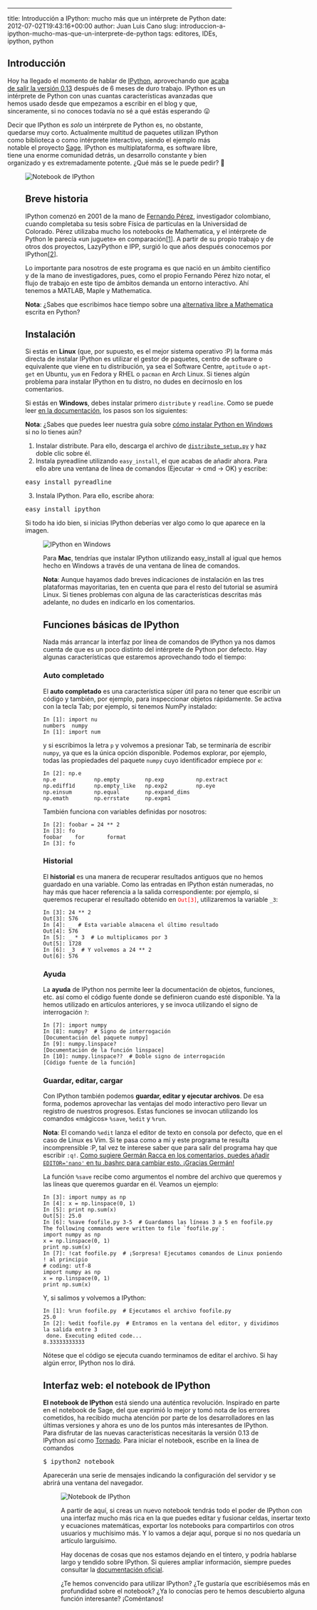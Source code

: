 ---
title: Introducción a IPython: mucho más que un intérprete de Python
date: 2012-07-02T19:43:16+00:00
author: Juan Luis Cano
slug: introduccion-a-ipython-mucho-mas-que-un-interprete-de-python
tags: editores, IDEs, ipython, python

## Introducción

Hoy ha llegado el momento de hablar de [IPython](http://ipython.org/ "IPython"), aprovechando que [acaba de salir la versión 0.13](http://ipython.org/ipython-doc/rel-0.13/whatsnew/version0.13.html) después de 6 meses de duro trabajo. IPython es un intérprete de Python con unas cuantas características avanzadas que hemos usado desde que empezamos a escribir en el blog y que, sinceramente, si no conoces todavía no sé a qué estás esperando 😛

Decir que IPython es _solo_ un intérprete de Python es, no obstante, quedarse muy corto. Actualmente multitud de paquetes utilizan IPython como biblioteca o como intérprete interactivo, siendo el ejemplo más notable el proyecto [Sage](http://pybonacci.org/2012/05/06/sage-software-matematico-libre-como-alternativa/ "Sage: software matemático libre como alternativa"). IPython es multiplataforma, es software libre, tiene una enorme comunidad detrás, un desarrollo constante y bien organizado y es extremadamente potente. ¿Qué más se le puede pedir? 🙂<figure id="attachment_681" style="width: 560px" class="wp-caption aligncenter">

![Notebook de IPython](http://pybonacci.org/images/2012/07/ipy_013_notebook_spectrogram.png)

## Breve historia

IPython comenzó en 2001 de la mano de [Fernando Pérez](http://fperez.org/personal.html), investigador colombiano, cuando completaba su tesis sobre Física de partículas en la Universidad de Colorado. Pérez utilizaba mucho los notebooks de Mathematica, y el intérprete de Python le parecía «un juguete» en comparación[[1](http://blog.fperez.org/2012/01/ipython-notebook-historical.html)]. A partir de su propio trabajo y de otros dos proyectos, LazyPython e IPP, surgió lo que años después conocemos por IPython[[2](http://ipython.org/ipython-doc/dev/about/history.html)].

Lo importante para nosotros de este programa es que nació en un ámbito científico y de la mano de investigadores, pues, como el propio Fernando Pérez hizo notar, el flujo de trabajo en este tipo de ámbitos demanda un entorno interactivo. Ahí tenemos a MATLAB, Maple y Mathematica.

<!--more-->

**Nota**: ¿Sabes que escribimos hace tiempo sobre una [alternativa libre a Mathematica](http://pybonacci.org/2012/04/02/presentando-mathics-una-alternativa-libre-y-ligera-a-mathematica/ "Presentando Mathics: una alternativa libre y ligera a Mathematica") escrita en Python?

## Instalación

Si estás en **Linux** (que, por supuesto, es el mejor sistema operativo :P) la forma más directa de instalar IPython es utilizar el gestor de paquetes, centro de software o equivalente que viene en tu distribución, ya sea el Software Centre, `aptitude` o `apt-get` en Ubuntu, `yum` en Fedora y RHEL o `pacman` en Arch Linux. Si tienes algún problema para instalar IPython en tu distro, no dudes en decírnoslo en los comentarios.

Si estás en **Windows**, debes instalar primero `distribute` y `readline`. Como se puede leer [en la documentación](http://ipython.org/ipython-doc/stable/install/install.html#windows), los pasos son los siguientes:

**Nota**: ¿Sabes que puedes leer nuestra guía sobre [cómo instalar Python en Windows](http://pybonacci.org/2012/06/27/python-en-windows-hola-mundo-en-7-minutos/ "Python en Windows: «¡Hola mundo!» en 7 minutos") si no lo tienes aún?

  1. Instalar distribute. Para ello, descarga el archivo de [`distribute_setup.py`](http://python-distribute.org/distribute_setup.py) y haz doble clic sobre él.
  2. Instala pyreadline utilizando `easy_install`, el que acabas de añadir ahora. Para ello abre una ventana de línea de comandos (Ejecutar -> cmd -> OK) y escribe:

<pre>easy_install pyreadline</pre>

<ol start="3">
  <li>
    Instala IPython. Para ello, escribe ahora:
  </li>
</ol>

<pre>easy_install ipython</pre>

Si todo ha ido bien, si inicias IPython deberías ver algo como lo que aparece en la imagen.<figure id="attachment_695" style="width: 538px" class="wp-caption aligncenter">

![IPython en Windows](http://pybonacci.org/images/2012/07/ipython_windows.png)

Para **Mac**, tendrías que instalar IPython utilizando easy_install al igual que hemos hecho en Windows a través de una ventana de línea de comandos.

**Nota**: Aunque hayamos dado breves indicaciones de instalación en las tres plataformas mayoritarias, ten en cuenta que para el resto del tutorial se asumirá Linux. Si tienes problemas con alguna de las características descritas más adelante, no dudes en indicarlo en los comentarios.

## Funciones básicas de IPython

Nada más arrancar la interfaz por línea de comandos de IPython ya nos damos cuenta de que es un poco distinto del intérprete de Python por defecto. Hay algunas características que estaremos aprovechando todo el tiempo:

### Auto completado

El **auto completado** es una característica súper útil para no tener que escribir un código y también, por ejemplo, para inspeccionar objetos rápidamente. Se activa con la tecla Tab; por ejemplo, si tenemos NumPy instalado:

<pre><code class="language-python">In [1]: import nu
numbers  numpy
In [1]: import num</code></pre>

y si escribimos la letra `p` y volvemos a presionar Tab, se terminaría de escribir `numpy`, ya que es la única opción disponible. Podemos explorar, por ejemplo, todas las propiedades del paquete `numpy` cuyo identificador empiece por `e`:

<pre><code class="language-python">In [2]: np.e
np.e            np.empty        np.exp          np.extract
np.ediff1d      np.empty_like   np.exp2         np.eye
np.einsum       np.equal        np.expand_dims
np.emath        np.errstate     np.expm1</code></pre>

También funciona con variables definidas por nosotros:

<pre><code class="language-python">In [2]: foobar = 24 ** 2
In [3]: fo
foobar    for       format
In [3]: fo</code></pre>

### Historial

El **historial** es una manera de recuperar resultados antiguos que no hemos guardado en una variable. Como las entradas en IPython están numeradas, no hay más que hacer referencia a la salida correspondiente: por ejemplo, si queremos recuperar el resultado obtenido en <code style="color:red;">Out[3]</code>, utilizaremos la variable `_3`:

<pre><code class="language-python">In [3]: 24 ** 2
Out[3]: 576
In [4]: _  # Esta variable almacena el último resultado
Out[4]: 576
In [5]: _ * 3  # Lo multiplicamos por 3
Out[5]: 1728
In [6]: _3  # Y volvemos a 24 ** 2
Out[6]: 576</code></pre>

### Ayuda

La **ayuda** de IPython nos permite leer la documentación de objetos, funciones, etc. así como el código fuente donde se definieron cuando esté disponible. Ya la hemos utilizado en artículos anteriores, y se invoca utilizando el signo de interrogación `?`:

<pre><code class="language-python">In [7]: import numpy
In [8]: numpy?  # Signo de interrogación
[Documentación del paquete numpy]
In [9]: numpy.linspace?
[Documentación de la función linspace]
In [10]: numpy.linspace??  # Doble signo de interrogación
[Código fuente de la función]</code></pre>

### Guardar, editar, cargar

Con IPython también podemos **guardar, editar y ejecutar archivos**. De esa forma, podemos aprovechar las ventajas del modo interactivo pero llevar un registro de nuestros progresos. Estas funciones se invocan utilizando los comandos «mágicos» `%save`, `%edit` y `%run`.

**Nota**: El comando `%edit` lanza el editor de texto en consola por defecto, que en el caso de Linux es Vim. Si te pasa como a mí y este programa te resulta incomprensible :P, tal vez te interese saber que para salir del programa hay que escribir `:q!`. <ins datetime="2013-08-01T21:24:50+00:00">Como sugiere Germán Racca en los comentarios, puedes añadir <code>EDITOR='nano'</code> en tu .bashrc para cambiar esto. ¡Gracias Germán!</ins>

La función `%save` recibe como argumentos el nombre del archivo que queremos y las líneas que queremos guardar en él. Veamos un ejemplo:

<pre><code class="language-python">In [3]: import numpy as np
In [4]: x = np.linspace(0, 1)
In [5]: print np.sum(x)
Out[5]: 25.0
In [6]: %save foofile.py 3-5  # Guardamos las líneas 3 a 5 en foofile.py
The following commands were written to file `foofile.py`:
import numpy as np
x = np.linspace(0, 1)
print np.sum(x)
In [7]: !cat foofile.py  # ¡Sorpresa! Ejecutamos comandos de Linux poniendo ! al principio
# coding: utf-8
import numpy as np
x = np.linspace(0, 1)
print np.sum(x)</code></pre>

Y, si salimos y volvemos a IPython:

<pre><code class="language-python">In [1]: %run foofile.py  # Ejecutamos el archivo foofile.py
25.0
In [2]: %edit foofile.py  # Entramos en la ventana del editor, y dividimos la salida entre 3
 done. Executing edited code...
8.33333333333</code></pre>

Nótese que el código se ejecuta cuando terminamos de editar el archivo. Si hay algún error, IPython nos lo dirá.

## Interfaz web: el notebook de IPython

**El notebook de IPython** está siendo una auténtica revolución. Inspirado en parte en el notebook de Sage, del que exprimió lo mejor y tomó nota de los errores cometidos, ha recibido mucha atención por parte de los desarrolladores en las últimas versiones y ahora es uno de los puntos más interesantes de IPython. Para disfrutar de las nuevas características necesitarás la versión 0.13 de IPython así como [Tornado](http://www.tornadoweb.org/). Para iniciar el notebook, escribe en la línea de comandos

<pre>$ ipython2 notebook</pre>

Aparecerán una serie de mensajes indicando la configuración del servidor y se abrirá una ventana del navegador.<figure id="attachment_701" style="width: 560px" class="wp-caption aligncenter">

![Notebook de IPython](http://pybonacci.org/images/2012/07/ipython_notebook.png)

A partir de aquí, si creas un nuevo notebook tendrás todo el poder de IPython con una interfaz mucho más rica en la que puedes editar y fusionar celdas, insertar texto y ecuaciones matemáticas, exportar los notebooks para compartirlos con otros usuarios y muchísimo más. Y lo vamos a dejar aquí, porque si no nos quedaría un artículo larguísimo.

Hay docenas de cosas que nos estamos dejando en el tintero, y podría hablarse largo y tendido sobre IPython. Si quieres ampliar información, siempre puedes consultar la [documentación oficial](http://ipython.org/ipython-doc/stable/index.html).

¿Te hemos convencido para utilizar IPython? ¿Te gustaría que escribiésemos más en profundidad sobre el notebook? ¿Ya lo conocías pero te hemos descubierto alguna función interesante? ¡Coméntanos!